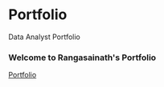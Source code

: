 # Portfolio
Data Analyst Portfolio

### Welcome to Rangasainath's Portfolio

[Portfolio](https://github.com/ranganath712/Portfolio/blob/main/DA%20portfolio%20RSN.pdf)
